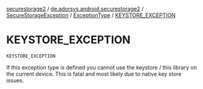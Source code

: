[securestorage2](../../../index.md) / [de.adorsys.android.securestorage2](../../index.md) / [SecureStorageException](../index.md) / [ExceptionType](index.md) / [KEYSTORE_EXCEPTION](./-k-e-y-s-t-o-r-e_-e-x-c-e-p-t-i-o-n.md)

# KEYSTORE_EXCEPTION

`KEYSTORE_EXCEPTION`

If this exception type is defined you cannot use the keystore / this library on the current device.
This is fatal and most likely due to native key store issues.

